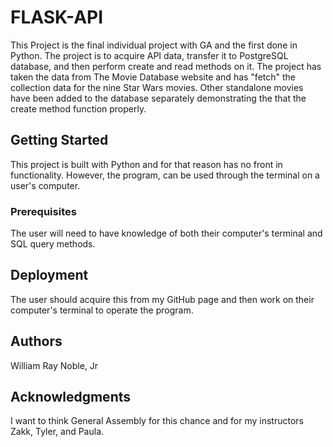 # FLASK-API

This Project is the final individual project with GA and the first done in Python.  The project is to acquire API data, transfer it to  PostgreSQL database, and then perform create and read methods on it. The project has taken the data from The Movie Database website and has "fetch" the collection data for the nine Star Wars movies.  Other standalone movies have been added to the database separately demonstrating the that the create method function properly.  

## Getting Started

This project is built with Python and for that reason has no front in functionality.  However, the program, can be used through the terminal on a user's computer.  

### Prerequisites

The user will need to have knowledge of both their computer's terminal and SQL query methods.

## Deployment

The user should acquire this from my GitHub page and then work on their computer's terminal to operate the program. 

## Authors

William Ray Noble, Jr

## Acknowledgments

I want to think General Assembly for this chance and for my instructors Zakk, Tyler, and Paula.   
